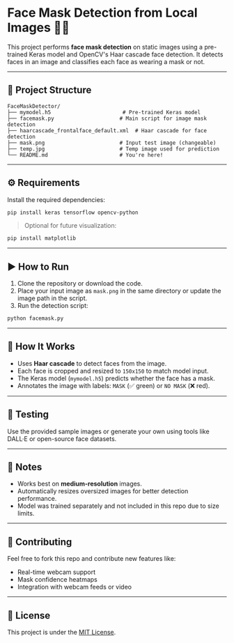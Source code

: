 
# Face Mask Detection from Local Images 🧠😷

This project performs **face mask detection** on static images using a pre-trained Keras model and OpenCV's Haar cascade face detection. It detects faces in an image and classifies each face as wearing a mask or not.

---

## 📁 Project Structure

```
FaceMaskDetector/
├── mymodel.h5                       # Pre-trained Keras model
├── facemask.py                     # Main script for image mask detection
├── haarcascade_frontalface_default.xml  # Haar cascade for face detection
├── mask.png                        # Input test image (changeable)
├── temp.jpg                        # Temp image used for prediction
└── README.md                       # You're here!
```

---

## ⚙️ Requirements

Install the required dependencies:

```bash
pip install keras tensorflow opencv-python
```

> Optional for future visualization:
```bash
pip install matplotlib
```

---

## ▶️ How to Run

1. Clone the repository or download the code.
2. Place your input image as `mask.png` in the same directory or update the image path in the script.
3. Run the detection script:

```bash
python facemask.py
```

---

## 📸 How It Works

- Uses **Haar cascade** to detect faces from the image.
- Each face is cropped and resized to `150x150` to match model input.
- The Keras model (`mymodel.h5`) predicts whether the face has a mask.
- Annotates the image with labels: `MASK` (✅ green) or `NO MASK` (❌ red).

---

## 🧪 Testing

Use the provided sample images or generate your own using tools like DALL·E or open-source face datasets.

---

## 📌 Notes

- Works best on **medium-resolution** images.
- Automatically resizes oversized images for better detection performance.
- Model was trained separately and not included in this repo due to size limits.

---

## 🤝 Contributing

Feel free to fork this repo and contribute new features like:
- Real-time webcam support
- Mask confidence heatmaps
- Integration with webcam feeds or video

---

## 📜 License

This project is under the [MIT License](LICENSE).
